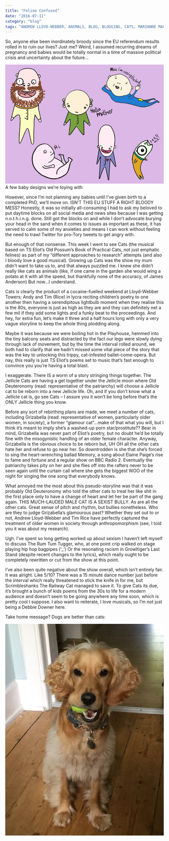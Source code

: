 ```yaml
---
title: "Feline Confused"
date: "2016-07-11"
category: "blog"
tags: "ANDREW LLOYD-WEBBER, ANIMALS, BLOG, BLOGGING, CATS, MARIANNE MACRAE, MUSICAL, PHD, POETRY, RESEARCH, TALKING ANIMALS, TIM RICE, TS ELIOT"
---
```


So, anyone else been inordinately broody since the EU referendum results rolled in to ruin our lives? Just me? Weird, I assumed recurring dreams of pregnancy and babies would be totally normal in a time of massive political crisis and uncertainty about the future…

![our babies](../images/archive-posts/our-babies.jpg)
A few baby designs we’re toying with


However, since I’m not planning any babies until I’ve given birth to a completed PhD, we’ll move on. ISN’T THIS EU STUFF A RIGHT BLOODY MESS? Honestly, it was so initially all-consuming I had to ask my beloved to put daytime blocks on all social media and news sites because I was getting n.o.t.h.i.n.g. done. Still got the blocks on and while I don’t advocate burying your head in the sand when it comes to issues as important as these, it has served to calm some of my anxieties and means I can work without feeling the need to trawl Twitter for pro-Tory tweets to get angry with.

But enough of that nonsense. This week I went to see Cats (the musical based on TS Eliot’s Old Possum’s Book of Practical Cats, not just emphatic felines) as part of my “different approaches to research” attempts (and also I bloody love a good musical). Growing up Cats was the show my mum didn’t want to take us to, and that always puzzled me. I knew she didn’t really like cats as animals (like, if one came in the garden she would wing a potato at it with all the speed, but thankfully none of the accuracy, of James Anderson) But now…I understand.

Cats is clearly the product of a cocaine-fuelled weekend at Lloyd-Webber Towers; Andy and Tim (Rice) in lycra reciting children’s poetry to one another then having a serendipitous lightbulb moment when they realise this is the 80s, everyone is just as high as they are and they can definitely net a few mil if they add some lights and a funky beat to the proceedings. And hey, for extra fun, let’s make it three and a half hours long with only a very vague storyline to keep the whole thing plodding along.

Maybe it was because we were boiling hot in the Playhouse, hemmed into the tiny balcony seats and distracted by the fact our legs were slowly dying through lack of movement, but by the time the interval rolled around, we both had to clarify that we hadn’t missed some vital piece of the story that was the key to unlocking this trippy, cat-infested ballet-come-opera. But nay, this really is just TS Eliot’s poems set to music that’s fast enough to convince you you’re having a total blast.

I exaggerate. There IS a worm of a story stringing things together. The Jellicle Cats are having a get together under the Jellicle moon where Old Deuteronomy (read: representative of the patriarchy) will choose a Jellicle cat to be reborn into a new Jellicle life. Oh, and if you don’t know what a Jellicle cat is, go see Cats – I assure you it won’t be long before that’s the ONLY Jellicle thing you know.

Before any sort of rebirthing plans are made, we meet a number of cats, including Grizabella (read: representative of women, particularly older women, in society), a former “glamour cat”…make of that what you will, but I think it’s meant to imply she’s a washed-up porn star/prostitute?? Bear in mind, Grizabella was never part of Eliot’s poetry, but no doubt he’d be totally fine with the misogynistic handling of an older female character. Anyway, Grizabella is the obvious choice to be reborn but, UH OH all the other cats hate her and refuse to go near her. So downtrodden is she that she’s forced to sing the heart-wrenching ballad Memory, a song about Elaine Paige’s rise to fame and fortune and a regular show on BBC Radio 2. Eventually the patriarchy takes pity on her and she flies off into the rafters never to be seen again until the curtain call where she gets the biggest WOO of the night for singing the one song that everybody knows.

What annoyed me the most about this pseudo-storyline was that it was probably Old Deuteronomy who told the other cats to treat her like shit in the first place only to have a change of heart and let her be part of the gang again. THIS MUCH-LAUDED MALE CAT IS A SEXIST BULLY. As are all the other cats. Great sense of pitch and rhythm, but bullies nonetheless. Who are they to judge Grizabella’s glamourous past? Whether they set out to or not, Andrew Lloyd-Webber and Tim Rice have perfectly captured the treatment of older women in society through anthropomorphism (see, I told you it was about my research).

Ugh. I’ve spent so long getting worked up about sexism I haven’t left myself to discuss The Rum Tum Tugger, who, at one point crip walked on stage playing hip hop bagpipes (‘\_’) Or the resonating racism in Growltiger’s Last Stand (despite recent changes to the lyrics), which really ought to be completely rewritten or cut from the show at this point.

I’ve also been quite negative about the show overall, which isn’t entirely fair. It was alright. Like 5/10? There was a 15 minute dance number just before the interval which really threatened to stick the knife in for me, but Scrimbleshanks The Railway Cat managed to save it. To give Cats its due, it’s brought a bunch of kids poems from the 30s to life for a modern audience and doesn’t seem to be going anywhere any time soon, which is pretty cool I suppose. I also want to reiterate, I love musicals, so I’m not just being a Debbie Downer here.

Take home message? Dogs are better than cats:

![our chummy](../images/archive-posts/our-chummy.jpg)
